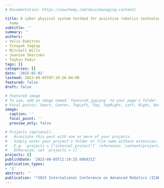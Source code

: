 ```yaml
---
# Documentation: https://wowchemy.com/docs/managing-content/

title: A cyber physical system testbed for assistive robotics technologies in the
  home
subtitle: ''
summary: ''
authors:
- Velin Dimitrov
- Vinayak Jagtap
- Mitchell Wills
- Jeanine Skorinko
- Taşkın Padır
tags: []
categories: []
date: '2015-01-01'
lastmod: 2023-09-05T07:19:26-04:00
featured: false
draft: false

# Featured image
# To use, add an image named `featured.jpg/png` to your page's folder.
# Focal points: Smart, Center, TopLeft, Top, TopRight, Left, Right, BottomLeft, Bottom, BottomRight.
image:
  caption: ''
  focal_point: ''
  preview_only: false

# Projects (optional).
#   Associate this post with one or more of your projects.
#   Simply enter your project's folder or file name without extension.
#   E.g. `projects = ["internal-project"]` references `content/project/deep-learning/index.md`.
#   Otherwise, set `projects = []`.
projects: []
publishDate: '2023-09-05T11:19:25.696931Z'
publication_types:
- '1'
abstract: ''
publication: '*2015 International Conference on Advanced Robotics (ICAR)*'
---
```

